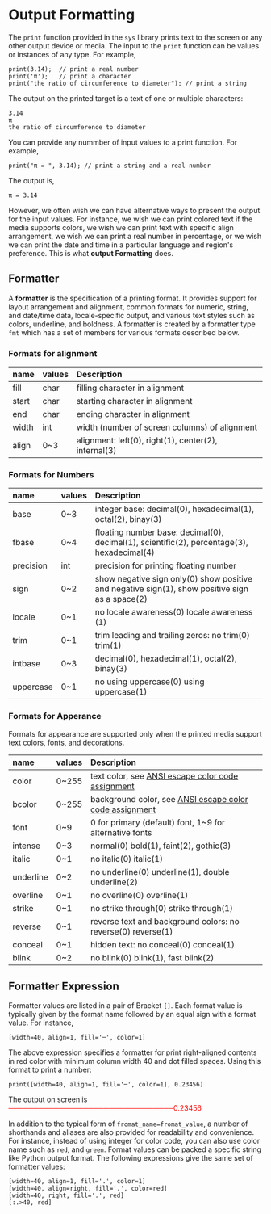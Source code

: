 # Output Formatting

The `print` function provided in the `sys` library prints text to the screen or any other output device or media. The input to the `print` function can be values or instances of any type. For example,
```altro
print(3.14);  // print a real number
print('π');   // print a character
print("the ratio of circumference to diameter"); // print a string
```
The output on the printed target is a text of one or multiple characters:
```altro
3.14
π
the ratio of circumference to diameter
```
You can provide any nummber of input values to a print function. For example,
```altro
print("π = ", 3.14); // print a string and a real number
```
The output is,
```altro
π = 3.14
```
However, we often wish we can have alternative ways to present the output for the input values. For instance, we wish we can print colored text if the media supports colors, we wish we can print text with specific align arrangement, we wish we can print a real number in percentage, or we wish we can print the date and time in a particular language and region's preference. This is what **output Formatting** does.

## Formatter

A **formatter** is the specification of a printing format. It provides support for layout arrangement and alignment, common formats for numeric, string, and date/time data,  locale-specific output, and various text styles such as colors, underline, and boldness. A formatter is created by a formatter type `fmt` which has a set of members for various formats described below.

### Formats for alignment
| name      | values  | Description                                                         |
|:--------- |:------- |:-------------------------------------------------------------- |
| fill      |  char   | filling character in alignment             |
| start     |  char   | starting character in alignment            |
| end       |  char   | ending character in alignment            |
| width     |  int    | width (number of screen columns) of alignment            |
| align     |  0~3    | alignment: left(0), right(1), center(2), internal(3)           |

### Formats for Numbers
| name      | values  | Description                                                         |
|:--------- |:------- |:-------------------------------------------------------------- |
| base      |  0~3    | integer base: decimal(0), hexadecimal(1), octal(2), binay(3)             |
| fbase     |  0~4    | floating number base: decimal(0), decimal(1), scientific(2), percentage(3), hexadecimal(4)             |
| precision |  int    | precision for printing floating number   |
| sign      |  0~2    | show negative sign only(0)  show positive and negative sign(1), show positive sign as a space(2)|
| locale    |  0~1    | no locale awareness(0)  locale awareness (1)                    |
| trim      |  0~1    | trim leading and trailing zeros: no trim(0)  trim(1)            |
| intbase   |  0~3    | decimal(0), hexadecimal(1), octal(2), binay(3)             |
| uppercase |  0~1    | no using uppercase(0)  using uppercase(1)                 |

### Formats for Apperance

Formats for appearance are supported only when the printed media support text colors, fonts, and decorations.

| name      | values  | Description                                                         |
|:--------- |:------- |:-------------------------------------------------------------- |
| color     |  0~255  | text color, see [ANSI escape color code assignment](https://en.wikipedia.org/wiki/ANSI_escape_code#8-bit) |
| bcolor    |  0~255  | background color, see [ANSI escape color code assignment](https://en.wikipedia.org/wiki/ANSI_escape_code#8-bit) |
| font      |  0~9    | 0 for primary (default) font, 1~9 for alternative fonts        |
| intense   |  0~3    | normal(0)  bold(1), faint(2), gothic(3)                        |
| italic    |  0~1    | no italic(0)  italic(1)                      |
| underline |  0~2    | no underline(0)  underline(1), double underline(2)             |
| overline  |  0~1    | no overline(0)  overline(1)                      |
| strike    |  0~1    | no strike through(0)  strike through(1)                      |
| reverse   |  0~1    | reverse text and background colors: no reverse(0)  reverse(1)      |
| conceal   |  0~1    | hidden text: no conceal(0)  conceal(1)      |
| blink     |  0~2    | no blink(0)  blink(1), fast blink(2)             |

## Formatter Expression

Formatter values are listed in a pair of Bracket `[]`. Each format value is typically given by the format name followed by an equal sign with a format value.  For instance,
```alreo
[width=40, align=1, fill='─', color=1]
```
The above expression specifies a formatter for print right-aligned contents in red color with minimum column width 40 and dot filled spaces. Using this format to print a number:
```alreo
print([width=40, align=1, fill='─', color=1], 0.23456)
```
The output on screen is
<span style="color:red">─────────────────────────────────0.23456</span>

In addition to the typical form of `fromat_name=fromat_value`, a number of shorthands and aliases are also provided for readability and convenience. For instance, instead of using integer for color code, you can also use color name such as `red`, and `green`. Format values can be packed a specific string like Python output format. The following expressions give the same set of formatter values:
```altro
[width=40, align=1, fill='.', color=1]
[width=40, align=right, fill='.', color=red]
[width=40, right, fill='.', red]
[:.>40, red]
```



